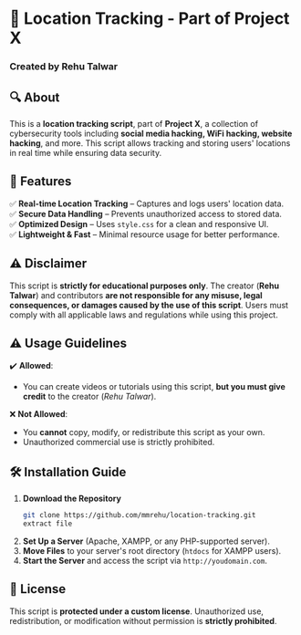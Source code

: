 

# 📍 Location Tracking - Part of **Project X**  
### Created by **Rehu Talwar**  

## 🔍 About  
This is a **location tracking script**, part of **Project X**, a collection of cybersecurity tools including **social media hacking, WiFi hacking, website hacking**, and more. This script allows tracking and storing users' locations in real time while ensuring data security.  

## 🚀 Features  
✅ **Real-time Location Tracking** – Captures and logs users' location data.  
✅ **Secure Data Handling** – Prevents unauthorized access to stored data.  
✅ **Optimized Design** – Uses `style.css` for a clean and responsive UI.  
✅ **Lightweight & Fast** – Minimal resource usage for better performance.  

## ⚠️ Disclaimer  
This script is **strictly for educational purposes only**. The creator (**Rehu Talwar**) and contributors **are not responsible for any misuse, legal consequences, or damages caused by the use of this script**. Users must comply with all applicable laws and regulations while using this project.  

## ⚠️ Usage Guidelines  
✔️ **Allowed**:  
- You can create videos or tutorials using this script, **but you must give credit** to the creator (*Rehu Talwar*).  

❌ **Not Allowed**:  
- You **cannot** copy, modify, or redistribute this script as your own.  
- Unauthorized commercial use is strictly prohibited.  

## 🛠 Installation Guide  
1. **Download the Repository**  
   ```bash
   git clone https://github.com/mmrehu/location-tracking.git
   extract file
   ```  
2. **Set Up a  Server** (Apache, XAMPP, or any PHP-supported server).  
3. **Move Files** to your server's root directory (`htdocs` for XAMPP users).  
4. **Start the Server** and access the script via `http://youdomain.com`.  

## 📜 License  
This script is **protected under a custom license**. Unauthorized use, redistribution, or modification without permission is **strictly prohibited**.  

